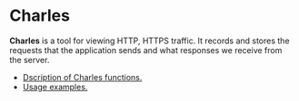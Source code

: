 # Charles
**Charles** is a tool for viewing HTTP, HTTPS traffic. It records and stores the requests that the application sends and what responses we receive from the server.
- <a href = "https://github.com/AYaskuld/Charles/blob/main/2.%20Charles%20functions.md">Dscription of Charles functions.</a>
- <a href = "https://github.com/AYaskuld/Charles/blob/main/1.%20Usage%20example.md">Usage examples.</a>
